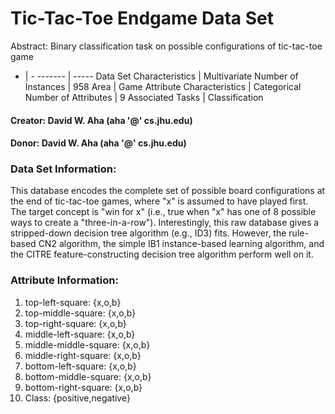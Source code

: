 # Tic-Tac-Toe Endgame Data Set

Abstract: Binary classification task on possible configurations of tic-tac-toe game

- | -
------- | -----
Data Set Characteristics | Multivariate
Number of Instances | 958
Area | Game
Attribute Characteristics | Categorical
Number of Attributes | 9
Associated Tasks | Classification


#### Creator: David W. Aha (aha '@' cs.jhu.edu)
#### Donor: David W. Aha (aha '@' cs.jhu.edu)


### Data Set Information:
This database encodes the complete set of possible board configurations at the end of tic-tac-toe games, where "x" is assumed to have played first. The target concept is "win for x" (i.e., true when "x" has one of 8 possible ways to create a "three-in-a-row").
Interestingly, this raw database gives a stripped-down decision tree algorithm (e.g., ID3) fits. However, the rule-based CN2 algorithm, the simple IB1 instance-based learning algorithm, and the CITRE feature-constructing decision tree algorithm perform well on it.


### Attribute Information:
1. top-left-square: {x,o,b}
2. top-middle-square: {x,o,b}
3. top-right-square: {x,o,b}
4. middle-left-square: {x,o,b}
5. middle-middle-square: {x,o,b}
6. middle-right-square: {x,o,b}
7. bottom-left-square: {x,o,b}
8. bottom-middle-square: {x,o,b}
9. bottom-right-square: {x,o,b}
10. Class: {positive,negative}

